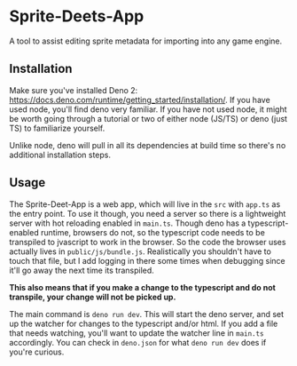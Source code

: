# Sprite-Deets-App
A tool to assist editing sprite metadata for importing into any game engine.

## Installation

Make sure you've installed Deno 2: https://docs.deno.com/runtime/getting_started/installation/. 
If you have used node, you'll find deno very familiar. 
If you have not used node, it might be worth going through a tutorial or two of either node (JS/TS) or deno (just TS) to familiarize yourself.

Unlike node, deno will pull in all its dependencies at build time so there's no additional installation steps.

## Usage

The Sprite-Deet-App is a web app, which will live in the `src` with `app.ts` as the entry point.
To use it though, you need a server so there is a lightweight server with hot reloading enabled in `main.ts`. 
Though deno has a typescript-enabled runtime, browsers do not, so the typescript code needs to be transpiled to jvascript to work in the browser. 
So the code the browser uses actually lives in `public/js/bundle.js`. 
Realistically you shouldn't have to touch that file, but I add logging in there some times when debugging since it'll go away the next time its transpiled. 

**This also means that if you make a change to the typescript and do not transpile, your change will not be picked up.**

The main command is `deno run dev`. 
This will start the deno server, and set up the watcher for changes to the typescript and/or html. 
If you add a file that needs watching, you'll want to update the watcher line in `main.ts` accordingly.
You can check in `deno.json` for what `deno run dev` does if you're curious. 
